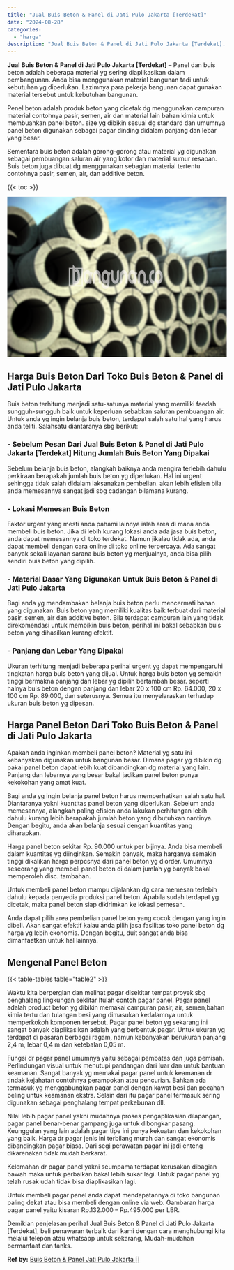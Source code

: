 ```yaml
---
title: "Jual Buis Beton & Panel di Jati Pulo Jakarta [Terdekat]"
date: "2024-08-28"
categories: 
  - "harga"
description: "Jual Buis Beton & Panel di Jati Pulo Jakarta [Terdekat]. Demikian penjelasan perihal Jual Buis Beton & Panel di Jati Pulo Jakarta [Terdekat], beli penawara..."
---
```


**Jual Buis Beton & Panel di Jati Pulo Jakarta \[Terdekat\]** – Panel dan buis beton adalah beberapa material yg sering diaplikasikan dalam pembangunan. Anda bisa menggunakan material bangunan tadi untuk kebutuhan yg diperlukan. Lazimnya para pekerja bangunan dapat gunakan material tersebut untuk kebutuhan bangunan.

Penel beton adalah produk beton yang dicetak dg menggunakan campuran material contohnya pasir, semen, air dan material lain bahan kimia untuk membuahkan panel beton. size yg dibikin sesuai dg standard dan umumnya panel beton digunakan sebagai pagar dinding didalam panjang dan lebar yang besar.

Sementara buis beton adalah gorong-gorong atau material yg digunakan sebagai pembuangan saluran air yang kotor dan material sumur resapan. Buis beton juga dibuat dg menggunakan sebagian material tertentu contohnya pasir, semen, air, dan additive beton.

{{< toc >}}

![Jual Buis Beton & Panel di Jati Pulo Jakarta [Terdekat]](/images/jual-panel-buis-beton-murah-61.png)

## Harga Buis Beton Dari Toko Buis Beton & Panel di Jati Pulo Jakarta

Buis beton terhitung menjadi satu-satunya material yang memiliki faedah sungguh-sungguh baik untuk keperluan sebabkan saluran pembuangan air. Untuk anda yg ingin belanja buis beton, terdapat salah satu hal yang harus anda teliti. Salahsatu diantaranya sbg berikut:

### \- Sebelum Pesan Dari Jual Buis Beton & Panel di Jati Pulo Jakarta \[Terdekat\] Hitung Jumlah Buis Beton Yang Dipakai

Sebelum belanja buis beton, alangkah baiknya anda mengira terlebih dahulu perkiraan berapakah jumlah buis beton yg diperlukan. Hal ini urgent sehingga tidak salah didalam laksanakan pembelian. akan lebih efisien bila anda memesannya sangat jadi sbg cadangan bilamana kurang.

### \- Lokasi Memesan Buis Beton

Faktor urgent yang mesti anda pahami lainnya ialah area di mana anda membeli buis beton. Jika di lebih kurang lokasi anda ada jasa buis beton, anda dapat memesannya di toko terdekat. Namun jikalau tidak ada, anda dapat membeli dengan cara online di toko online terpercaya. Ada sangat banyak sekali layanan sarana buis beton yg menjualnya, anda bisa pilih sendiri buis beton yang dipilih.

### \- Material Dasar Yang Digunakan Untuk Buis Beton & Panel di Jati Pulo Jakarta

Bagi anda yg mendambakan belanja buis beton perlu mencermati bahan yang digunakan. Buis beton yang memiliki kualitas baik terbuat dari material pasir, semen, air dan additive beton. Bila terdapat campuran lain yang tidak direkomendasi untuk membikin buis beton, perihal ini bakal sebabkan buis beton yang dihasilkan kurang efektif.

### \- Panjang dan Lebar Yang Dipakai

Ukuran terhitung menjadi beberapa perihal urgent yg dapat mempengaruhi tingkatan harga buis beton yang dijual. Untuk harga buis beton yg semakin tinggi bermakna panjang dan lebar yg dipilih bertambah besar. seperti halnya buis beton dengan panjang dan lebar 20 x 100 cm Rp. 64.000, 20 x 100 cm Rp. 89.000, dan seterusnya. Semua itu menyelaraskan terhadap ukuran buis beton yg dipesan.

## Harga Panel Beton Dari Toko Buis Beton & Panel di Jati Pulo Jakarta

Apakah anda inginkan membeli panel beton? Material yg satu ini kebanyakan digunakan untuk bangunan besar. Dimana pagar yg dibikin dg pakai panel beton dapat lebih kuat dibandingkan dg material yang lain. Panjang dan lebarnya yang besar bakal jadikan panel beton punya kekokohan yang amat kuat.

Bagi anda yg ingin belanja panel beton harus memperhatikan salah satu hal. Diantaranya yakni kuantitas panel beton yang diperlukan. Sebelum anda memesannya, alangkah paling efisien anda lakukan perhitungan lebih dahulu kurang lebih berapakah jumlah beton yang dibutuhkan nantinya. Dengan begitu, anda akan belanja sesuai dengan kuantitas yang diharapkan.

Harga panel beton sekitar Rp. 90.000 untuk per bijinya. Anda bisa membeli dalam kuantitas yg diinginkan. Semakin banyak, maka harganya semakin tinggi dikalikan harga perpcsnya dari panel beton yg diorder. Umumnya seseorang yang membeli panel beton di dalam jumlah yg banyak bakal memperoleh disc. tambahan.

Untuk membeli panel beton mampu dijalankan dg cara memesan terlebih dahulu kepada penyedia produksi panel beton. Apabila sudah terdapat yg dicetak, maka panel beton siap dikirimkan ke lokasi pemesan.

Anda dapat pilih area pembelian panel beton yang cocok dengan yang ingin dibeli. Akan sangat efektif kalau anda pilih jasa fasilitas toko panel beton dg harga yg lebih ekonomis. Dengan begitu, duit sangat anda bisa dimanfaatkan untuk hal lainnya.

## Mengenal Panel Beton

{{< table-tables table="table2" >}}

Waktu kita berpergian dan melihat pagar disekitar tempat proyek sbg penghalang lingkungan seklitar Itulah contoh pagar panel. Pagar panel adalah product beton yg dibikin memakai campuran pasir, air, semen,bahan kimia tertu dan tulangan besi yang dimasukan kedalamnya untuk memperkokoh komponen tersebut. Pagar panel beton yg sekarang ini sangat banyak diaplikasikan adalah yang berbentuk pagar. Untuk ukuran yg terdapat di pasaran berbagai ragam, namun kebanyakan berukuran panjang 2,4 m, lebar 0,4 m dan ketebalan 0,05 m.

Fungsi dr pagar panel umumnya yaitu sebagai pembatas dan juga pemisah. Perlindungan visual untuk menutupi pandangan dari luar dan untuk bantuan keamanan. Sangat banyak yg memakai pagar panel untuk keamanan dr tindak kejahatan contohnya perampokan atau pencurian. Bahkan ada termasuk yg menggabungkan pagar panel dengan kawat besi dan pecahan beling untuk keamanan ekstra. Selain dari itu pagar panel termasuk sering digunakan sebagai penghalang tempat perkebunan dll.

Nilai lebih pagar panel yakni mudahnya proses pengaplikasian dilapangan, pagar panel benar-benar gampang juga untuk dibongkar pasang. Keunggulan yang lain adalah pagar tipe ini punya kekuatan dan kekokohan yang baik. Harga dr pagar jenis ini terbilang murah dan sangat ekonomis dibandingkan pagar biasa. Dari segi perawatan pagar ini jadi enteng dikarenakan tidak mudah berkarat.

Kelemahan dr pagar panel yakni seumpama terdapat kerusakan dibagian bawah maka untuk perbaikan bakal lebih sukar lagi. Untuk pagar panel yg telah rusak udah tidak bisa diaplikasikan lagi.

Untuk membeli pagar panel anda dapat mendapatannya di toko bangunan paling dekat atau bisa membeli dengan online via web. Gambaran harga pagar panel yaitu kisaran Rp.132.000 – Rp.495.000 per LBR.

Demikian penjelasan perihal Jual Buis Beton & Panel di Jati Pulo Jakarta \[Terdekat\], beli penawaran terbaik dari kami dengan cara menghubungi kita melalui telepon atau whatsapp untuk sekarang, Mudah-mudahan bermanfaat dan tanks.

**Ref by:** [Buis Beton & Panel Jati Pulo Jakarta []](https://id.wikipedia.org/wiki/Buis)
